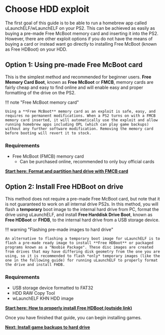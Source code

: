 # Choose HDD exploit

The first goal of this guide is to be able to run a homebrew app called uLaunchELF/wLaunchELF on your PS2. This can be achieved as easily as buying a pre-made Free McBoot memory card and inserting it into the PS2. However, there are other exploit options if you do not have the means of buying a card or instead want go directly to installing Free McBoot (known as Free HDBoot) on your HDD.

## Option 1: Using pre-made Free McBoot card

This is the simplest method and recommended for beginner users. **Free Memory Card Boot**, known as **Free McBoot** or **FMCB**, memory cards are fairly cheap and easy to find online and will enable easy and proper formatting of the drive on the PS2.

!!! note "Free McBoot memory card"

    Using a **Free McBoot** memory card as an exploit is safe, easy, and requires no permanent modifications. When a PS2 turns on with a FMCB memory card inserted, it will automatically use the exploit and allow running homebrew apps including OPL (which can play game backups) without any further software modification. Removing the memory card before booting will revert it to stock.

### Requirements

- Free McBoot (FMCB) memory card
    - Can be purchased online, recommended to only buy official cards

[**Start here: Format and partition hard drive with FMCB card**](../create-drive-partitions/)

## Option 2: Install Free HDBoot on drive

This method does not require a pre-made Free McBoot card, but note that it is not guaranteed to work on all internal drive PS2s. In this method, you will flash a **temporary** boot image to the internal hard drive from PC, format the drive using uLaunchELF, and install **Free Harddisk Drive Boot**, known as **Free HDBoot** or **FHDB**, to the internal hard drive from a USB storage device.

!!! warning "Flashing pre-made images to hard drive"

    An alternative to flashing a temporary boot image for uLaunchELF is to flash a pre-made ready image to install **Free HDBoot** or packaged programs known as a "Noobie Package". These disc images are created from drives that may have differing disk geometry from the one you are using, so it is recommended to flash *only* temporary images (like the one in the following guide) for running uLaunchELF to properly format the drive and install FHDB.

### Requirements

* USB storage device formatted to FAT32
* HDD RAW Copy Tool
* wLaunchELF KHN HDD image

[**Start here: How to properly install Free HDBoot (outside link)**](https://israpps.github.io/FreeMcBoot-Installer/test/FHDB-TUTO.html)

Once you have finished that guide, you can begin installing games.

[**Next: Install game backups to hard drive**](../hdl-batch-installer/)